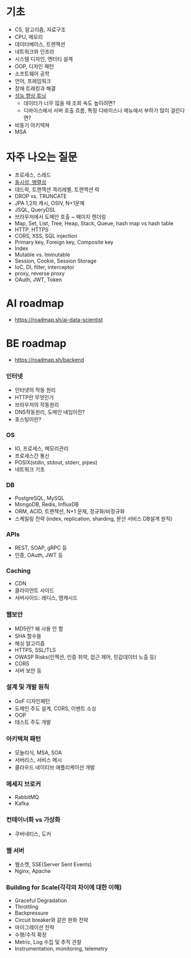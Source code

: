 # 기초
- CS, 알고리즘, 자료구조
- CPU, 메모리
- 데이터베이스, 트랜잭션
- 네트워크와 인프라
- 시스템 디자인, 엔터티 설계
- OOP, 디자인 패턴
- 소프트웨어 공학
- 언어, 프레임워크
- 장애 트래킹과 해결 
- [성능 향상 튜닝](https://github.com/2jimoo/wiki-in-my-brain/blob/main/interview/interview/%EC%84%B1%EB%8A%A5_%ED%96%A5%EC%83%81_%ED%8A%9C%EB%8B%9D.md)
  - 데이터가 너무 많을 때 조회 속도 높이려면?
  - 디바이스에서 서버 호출 흐름, 특정 디바이스나 메뉴에서 부하가 많이 걸린다면? 
- 비동기 아키텍쳐
- MSA

# 자주 나오는 질문
- 프로세스, 스레드
- [동시성, 병렬성](https://github.com/2jimoo/wiki-in-my-brain/blob/main/interview/interview/%EB%8F%99%EC%8B%9C%EC%84%B1_%EB%B3%91%EB%A0%AC%EC%84%B1.md)
- 데드락, 트랜잭션 격리레벨, 트랜잭션 락
- DROP vs. TRUNCATE
- JPA 1,2차 캐시, OSIV, N+1문제
- JSQL, QueryDSL
- 브라우저에서 도메인 호출 ~ 페이지 렌더링
- Map, Set, List, Tree, Heap, Stack, Queue, hash map vs hash table
- HTTP, HTTPS
- CORS, XSS, SQL injection
- Primary key, Foreign key, Composite key
- Index
- Mutable vs. Immutable
- Session, Cookie, Session Storage
- IoC, DI, filter, interceptor
- proxy, reverse proxy
- OAuth, JWT, Token

# AI roadmap
- https://roadmap.sh/ai-data-scientist
  
# BE roadmap
- https://roadmap.sh/backend
### 인터넷
- 인터넷의 작동 원리
- HTTP란 무엇인가
- 브라우저의 작동원리
- DNS작동원리, 도메인 네임이란?
- 호스팅이란?
### OS
- IO, 프로세스, 메모리관리
- 프로세스간 통신
- POSIX(stdin, stdout, stderr, pipes)
- 네트워크 기초
### DB
- PostgreSQL, MySQL
- MongoDB, Redis, InfluxDB
- ORM, ACID, 트랜잭션, N+1 문제, 정규화/비정규화
- 스케일링 전략 (index, replication, sharding, 분산 서비스 DB설계 원칙)
### APIs
- REST, SOAP, gRPC 등
- 인증, OAuth, JWT 등
### Caching
- CDN
- 클라이언트 사이드
- 서버사이드: 레디스, 멤캐시드
### 웹보안
- MD5란? 왜 사용 안 함
- SHA 함수들
- 해싱 알고리즘
- HTTPS, SSL/TLS
- OWASP Risks(인젝션, 인증 취약, 접근 제어, 민감데이터 노출 등)
- CORS
- 서버 보안 등
### 설계 및 개발 원칙
- GoF 디자인패턴
- 도메인 주도 설계, CORS, 이벤트 소싱
- OOP
- 테스트 주도 개발
### 아키텍쳐 패턴
- 모놀리식, MSA, SOA
- 서버리스, 서비스 메시
- 클라우드 네이티브 애플리케이션 개발
### 메세지 브로커
- RabbitMQ
- Kafka
### 컨테이너화 vs 가상화
- 쿠버네티스, 도커
### 웹 서버
- 웹소켓, SSE(Server Sent Events)
- Nginx, Apache
### Building for Scale(각각의 차이에 대한 이해)
- Graceful Degradation
- Throttling
- Backpressure
- Circuit breaker와 같은 완화 전략
- 마이그레이션 전략
- 수평/수직 확장
- Metric, Log 수집 및 추적 관찰
- Instrumentation, monitoring, telemetry
